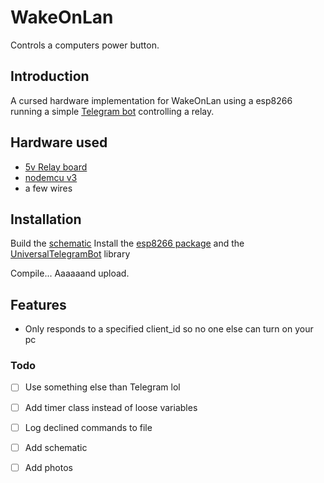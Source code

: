 # WakeOnLan

Controls a computers power button.

## Introduction

A cursed hardware implementation for WakeOnLan using a esp8266 running a simple [Telegram bot](https://core.telegram.org/bots) controlling a relay.


## Hardware used

- [5v Relay board](https://nl.aliexpress.com/item/1005002617199944.html?spm=a2g0o.search0304.0.0.27c02a257Dg3bo)
- [nodemcu v3](https://nl.aliexpress.com/item/32520574539.html?spm=a2g0o.productlist.0.0.6ee422daVuEDwZ)
- a few wires

## Installation

Build the [schematic](tmp)
Install the  [esp8266 package](https://arduino-esp8266.readthedocs.io/en/latest/installing.html) and the [UniversalTelegramBot](https://github.com/witnessmenow/Universal-Arduino-Telegram-Bot#installing) library

Compile...
Aaaaaand upload.




## Features
- Only responds to a specified client_id so no one else can turn on your pc



### Todo
- [ ] Use something else than Telegram lol
- [ ] Add timer class instead of loose variables
- [ ] Log declined commands to file
- [ ] Add schematic 
- [ ] Add photos


